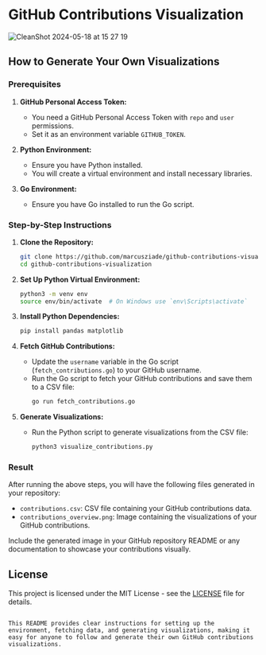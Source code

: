# GitHub Contributions Visualization

![CleanShot 2024-05-18 at 15 27 19](https://github.com/marcusziade/contributions/assets/47460844/cbd473e7-e507-49c9-83ab-6fdd453da307)



## How to Generate Your Own Visualizations


### Prerequisites

1. **GitHub Personal Access Token:**
   - You need a GitHub Personal Access Token with `repo` and `user` permissions.
   - Set it as an environment variable `GITHUB_TOKEN`.

2. **Python Environment:**
   - Ensure you have Python installed.
   - You will create a virtual environment and install necessary libraries.

3. **Go Environment:**
   - Ensure you have Go installed to run the Go script.

### Step-by-Step Instructions

1. **Clone the Repository:**
   ```sh
   git clone https://github.com/marcusziade/github-contributions-visualization.git
   cd github-contributions-visualization
   ```

2. **Set Up Python Virtual Environment:**
   ```sh
   python3 -m venv env
   source env/bin/activate  # On Windows use `env\Scripts\activate`
   ```

3. **Install Python Dependencies:**
   ```sh
   pip install pandas matplotlib
   ```

4. **Fetch GitHub Contributions:**
   - Update the `username` variable in the Go script (`fetch_contributions.go`) to your GitHub username.
   - Run the Go script to fetch your GitHub contributions and save them to a CSV file:
     ```sh
     go run fetch_contributions.go
     ```

5. **Generate Visualizations:**
   - Run the Python script to generate visualizations from the CSV file:
     ```sh
     python3 visualize_contributions.py
     ```

### Result

After running the above steps, you will have the following files generated in your repository:

- `contributions.csv`: CSV file containing your GitHub contributions data.
- `contributions_overview.png`: Image containing the visualizations of your GitHub contributions.

Include the generated image in your GitHub repository README or any documentation to showcase your contributions visually.

## License

This project is licensed under the MIT License - see the [LICENSE](LICENSE) file for details.
```

This README provides clear instructions for setting up the environment, fetching data, and generating visualizations, making it easy for anyone to follow and generate their own GitHub contributions visualizations.

